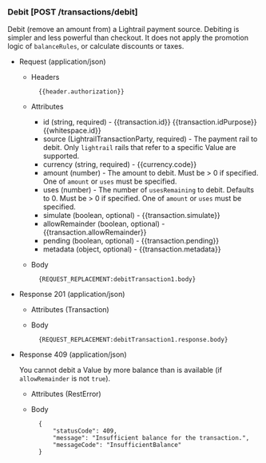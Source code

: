 ### Debit [POST /transactions/debit]

Debit (remove an amount from) a Lightrail payment source.  Debiting is simpler and less powerful than checkout.  It does not apply the promotion logic of `balanceRules`, or calculate discounts or taxes.

+ Request (application/json)

    + Headers
    
            {{header.authorization}}
        
    + Attributes
        + id (string, required) - {{transaction.id}}  {{transaction.idPurpose}} {{whitespace.id}}
        + source (LightrailTransactionParty, required) - The payment rail to debit.  Only `lightrail` rails that refer to a specific Value are supported.
        + currency (string, required) - {{currency.code}}
        + amount (number) - The amount to debit.  Must be > 0 if specified.  One of `amount` or `uses` must be specified.
        + uses (number) - The number of `usesRemaining` to debit.  Defaults to 0.  Must be > 0 if specified.  One of `amount` or `uses` must be specified.
        + simulate (boolean, optional) - {{transaction.simulate}}
        + allowRemainder (boolean, optional) - {{transaction.allowRemainder}}
        + pending (boolean, optional) - {{transaction.pending}}
        + metadata (object, optional) - {{transaction.metadata}}

    + Body

            {REQUEST_REPLACEMENT:debitTransaction1.body}
    
+ Response 201 (application/json)

    + Attributes (Transaction)

    + Body

            {REQUEST_REPLACEMENT:debitTransaction1.response.body}

+ Response 409 (application/json)

    You cannot debit a Value by more balance than is available (if `allowRemainder` is not `true`).

    + Attributes (RestError)

    + Body

            {
                "statusCode": 409,
                "message": "Insufficient balance for the transaction.",
                "messageCode": "InsufficientBalance"
            }
